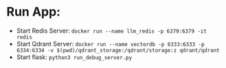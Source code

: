 # Run App:

- Start Redis Server: `docker run --name llm_redis -p 6379:6379 -it redis`
- Start Qdrant Server: `docker run --name vectordb -p 6333:6333 -p 6334:6334 -v $(pwd)/qdrant_storage:/qdrant/storage:z qdrant/qdrant`
- Start flask: `python3 run_debug_server.py`